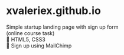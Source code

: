 # xvaleriex.github.io
Simple startup landing page with sign up form  
(online course task)  
:large_orange_diamond: HTML5, CSS3  
:large_orange_diamond: Sign up using MailChimp
